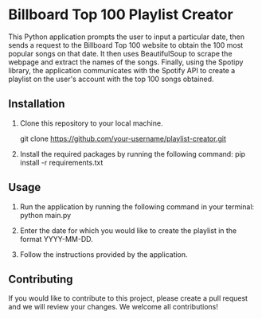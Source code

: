 # Billboard Top 100 Playlist Creator

This Python application prompts the user to input a particular date, then sends a request to the Billboard Top 100 website to obtain the 100 most popular songs on that date. It then uses BeautifulSoup to scrape the webpage and extract the names of the songs. Finally, using the Spotipy library, the application communicates with the Spotify API to create a playlist on the user's account with the top 100 songs obtained.

## Installation

1. Clone this repository to your local machine.

    git clone https://github.com/your-username/playlist-creator.git

2. Install the required packages by running the following command:
    pip install -r requirements.txt


## Usage

1. Run the application by running the following command in your terminal:
    python main.py

2. Enter the date for which you would like to create the playlist in the format YYYY-MM-DD.

3. Follow the instructions provided by the application.


## Contributing

If you would like to contribute to this project, please create a pull request and we will review your changes. We welcome all contributions!